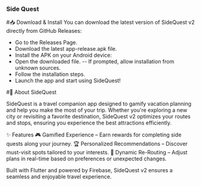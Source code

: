 ### Side Quest

#📥 Download & Install
You can download the latest version of SideQuest v2 directly from GitHub Releases:

- Go to the Releases Page.
- Download the latest app-release.apk file.
- Install the APK on your Android device:
- Open the downloaded file.
-- If prompted, allow installation from unknown sources.
- Follow the installation steps.
- Launch the app and start using SideQuest!

#📖 About SideQuest 

SideQuest  is a travel companion app designed to gamify vacation planning and help you make the most of your trip. Whether you're exploring a new city or revisiting a favorite destination, SideQuest v2 optimizes your routes and stops, ensuring you experience the best attractions efficiently.

✨ Features
🎮 Gamified Experience – Earn rewards for completing side quests along your journey.
🏆 Personalized Recommendations – Discover must-visit spots tailored to your interests.
🔄 Dynamic Re-Routing – Adjust plans in real-time based on preferences or unexpected changes.


Built with Flutter and powered by Firebase, SideQuest v2 ensures a seamless and enjoyable travel experience.


